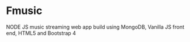 # Fmusic
NODE JS music streaming web app build using MongoDB, Vanilla JS front end, HTML5 and Bootstrap 4
